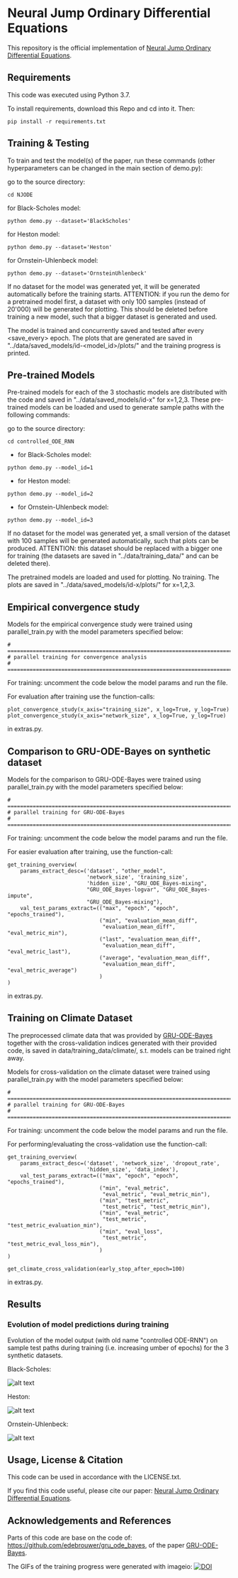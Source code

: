 # Neural Jump Ordinary Differential Equations

This repository is the official implementation of 
[Neural Jump Ordinary Differential Equations](https://arxiv.org/abs/2006.04727). 


## Requirements

This code was executed using Python 3.7.

To install requirements, download this Repo and cd into it. Then:

```setup
pip install -r requirements.txt
```


## Training & Testing

To train and test the model(s) of the paper, run these commands (other 
hyperparameters can be changed in the main section of demo.py):

go to the source directory:
```train
cd NJODE
```

for Black-Scholes model:
```train
python demo.py --dataset='BlackScholes'
```

for Heston model:
```train
python demo.py --dataset='Heston'
```

for Ornstein-Uhlenbeck model:
```train
python demo.py --dataset='OrnsteinUhlenbeck'
```

If no dataset for the model was generated yet, it will be generated 
automatically before the training starts.
ATTENTION: if you run the demo for a pretrained model first, a dataset with 
only 100 samples (instead of 20'000) will be generated for plotting. This should
be deleted before training a new model, such that a bigger dataset is generated
and used.

The model is trained and concurrently saved and tested after every <save_every>
epoch.
The plots that are generated are saved in "../data/saved_models/id-<model_id>/plots/"
and the training progress is printed.




## Pre-trained Models

Pre-trained models for each of the 3 stochastic models are distributed with the
code and saved in "../data/saved_models/id-x" for x=1,2,3.
These pre-trained models can be loaded and used to generate sample paths with 
the following commands:

go to the source directory:
```demo
cd controlled_ODE_RNN
```

- for Black-Scholes model:
```demo
python demo.py --model_id=1
```

- for Heston model:
```demo
python demo.py --model_id=2
```

- for Ornstein-Uhlenbeck model:
```demo
python demo.py --model_id=3
```

If no dataset for the model was generated yet, a small version of the dataset 
with 100 samples will be generated automatically, such that plots can be 
produced.
ATTENTION: this dataset should be replaced with a bigger one for training (the 
datasets are saved in "../data/training_data/" and can be deleted there).

The pretrained models are loaded and used for plotting. No training. The plots
are saved in "../data/saved_models/id-x/plots/" for x=1,2,3.



## Empirical convergence study
Models for the empirical convergence study were trained using parallel_train.py
with the model parameters specified below:
```
# ==========================================================================
# parallel training for convergence analysis
# ==========================================================================
```
For training: uncomment the code below the model params and run the file.

For evaluation after training use the function-calls: 
```
plot_convergence_study(x_axis="training_size", x_log=True, y_log=True)
plot_convergence_study(x_axis="network_size", x_log=True, y_log=True)
``` 
in extras.py.



## Comparison to GRU-ODE-Bayes on synthetic dataset
Models for the comparison to GRU-ODE-Bayes were trained using parallel_train.py
with the model parameters specified below:
```
# ==========================================================================
# parallel training for GRU-ODE-Bayes
# ==========================================================================
```
For training: uncomment the code below the model params and run the file.

For easier evaluation after training, use the function-call:
```
get_training_overview(
    params_extract_desc=('dataset', "other_model",
                         'network_size', 'training_size',
                         'hidden_size', "GRU_ODE_Bayes-mixing",
                         "GRU_ODE_Bayes-logvar", "GRU_ODE_Bayes-impute",
                         "GRU_ODE_Bayes-mixing"),
    val_test_params_extract=(("max", "epoch", "epoch", "epochs_trained"),
                             ("min", "evaluation_mean_diff",
                              "evaluation_mean_diff", "eval_metric_min"),
                             ("last", "evaluation_mean_diff",
                              "evaluation_mean_diff", "eval_metric_last"),
                             ("average", "evaluation_mean_diff",
                              "evaluation_mean_diff", "eval_metric_average")
                             )
)
``` 
in extras.py.



## Training on Climate Dataset
The preprocessed climate data that was provided by [GRU-ODE-Bayes](https://arxiv.org/abs/1905.12374)
together with the cross-validation indices generated with their provided 
code, is saved in data/training_data/climate/, s.t. models can be trained right 
away.

Models for cross-validation on the climate dataset were trained using 
parallel_train.py
with the model parameters specified below:
```
# ==========================================================================
# parallel training for GRU-ODE-Bayes
# ==========================================================================
```
For training: uncomment the code below the model params and run the file.

For performing/evaluating the cross-validation use the function-call:
```
get_training_overview(
    params_extract_desc=('dataset', 'network_size', 'dropout_rate',
                         'hidden_size', 'data_index'),
    val_test_params_extract=(("max", "epoch", "epoch", "epochs_trained"),
                             ("min", "eval_metric",
                              "eval_metric", "eval_metric_min"),
                             ("min", "test_metric",
                              "test_metric", "test_metric_min"),
                             ("min", "eval_metric",
                              "test_metric", "test_metric_evaluation_min"),
                             ("min", "eval_loss",
                              "test_metric", "test_metric_eval_loss_min"),
                             )
)

get_climate_cross_validation(early_stop_after_epoch=100)
``` 
in extras.py.


    

## Results

### Evolution of model predictions during training
Evolution of the model output (with old name "controlled ODE-RNN") on sample test paths 
during training (i.e. increasing umber of epochs) for the 3 synthetic datasets.


Black-Scholes:

![alt text](data/model_id-1_training-progress-path-1.gif)

Heston:

![alt text](data/model_id-2_training-progress-path-3.gif)

Ornstein-Uhlenbeck:

![alt text](data/model_id-3_training-progress-path-0.gif)



## Usage, License & Citation

This code can be used in accordance with the LICENSE.txt.

If you find this code useful, please cite our paper: [Neural Jump Ordinary Differential Equations](todo).



## Acknowledgements and References
Parts of this code are base on the code of: https://github.com/edebrouwer/gru_ode_bayes, of the paper [GRU-ODE-Bayes](https://arxiv.org/abs/1905.12374).

The GIFs of the training progress were generated with imageio:
[![DOI](https://zenodo.org/badge/DOI/10.5281/zenodo.3674137.svg)](https://doi.org/10.5281/zenodo.3674137)

